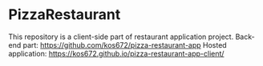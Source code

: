 # PizzaRestaurant

This repository is a client-side part of restaurant application project.
Back-end part: https://github.com/kos672/pizza-restaurant-app
Hosted application: https://kos672.github.io/pizza-restaurant-app-client/
